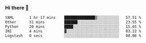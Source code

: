 ### Hi there 👋

<!--START_SECTION:waka-->

```txt
YAML       1 hr 17 mins    ██████████████▒░░░░░░░░░░   57.51 %
Other      31 mins         ██████░░░░░░░░░░░░░░░░░░░   23.55 %
Python     20 mins         ████░░░░░░░░░░░░░░░░░░░░░   15.65 %
INI        4 mins          ▓░░░░░░░░░░░░░░░░░░░░░░░░   03.22 %
Logstash   0 secs          ░░░░░░░░░░░░░░░░░░░░░░░░░   00.08 %
```

<!--END_SECTION:waka-->

<!--
**Jonas-VanHaeken/Jonas-VanHaeken** is a ✨ _special_ ✨ repository because its `README.md` (this file) appears on your GitHub profile.

Here are some ideas to get you started:

- 🔭 I’m currently working on ...
- 🌱 I’m currently learning ...
- 👯 I’m looking to collaborate on ...
- 🤔 I’m looking for help with ...
- 💬 Ask me about ...
- 📫 How to reach me: ...
- 😄 Pronouns: ...
- ⚡ Fun fact: ...
-->
